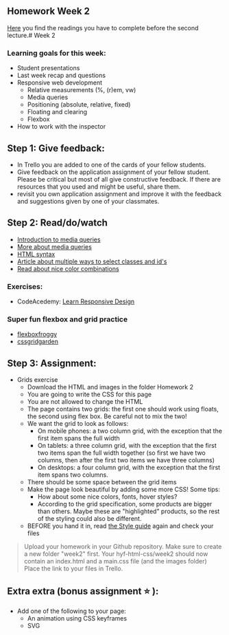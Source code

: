## Homework Week 2

[Here](https://github.com/HackYourFuture/HTML-CSS/blob/master/Week2/README.md) you find the readings you have to complete before the second lecture.# Week 2

### Learning goals for this week:
 * Student presentations
 * Last week recap and questions
 * Responsive web development
    * Relative measurements (%, (r)em, vw)
    * Media queries
    * Positioning (absolute, relative, fixed)
    * Floating and clearing
    * Flexbox
 * How to work with the inspector

## Step 1: Give feedback:
* In Trello you are added to one of the cards of your fellow students.
* Give feedback on the application assignment of your fellow student. Please be critical but most of all give constructive feedback. If there are resources that you used and might be useful, share them.
* revisit you own application assignment and improve it with the feedback and suggestions given by one of your classmates.  

## Step 2: Read/do/watch
 * [Introduction to media queries](https://teamtreehouse.com/library/css3/media-queries/introduction)
 * [More about media queries](https://css-tricks.com/css-media-queries/)
 * [HTML syntax](http://www.w3schools.com/html/html5_syntax.asp)
 * [Article about multiple ways to select classes and id's](https://css-tricks.com/multiple-class-id-selectors)
 * [Read about nice color combinations](http://www.colorcombos.com/index.html)

### Exercises:
 * CodeAcedemy: [Learn Responsive Design](https://www.codecademy.com/learn/learn-responsive-design)

### Super fun flexbox and grid practice 
 * [flexboxfroggy](https://flexboxfroggy.com/)
 * [cssgridgarden](http://cssgridgarden.com/)

## Step 3: Assignment:
 * Grids exercise
    * Download the HTML and images in the folder Homework 2
    * You are going to write the CSS for this page
    * You are not allowed to change the HTML
    * The page contains two grids: the first one should work using floats, the second using flex box. Be careful not to mix the two!
    * We want the grid to look as follows:
      * On mobile phones: a two column grid, with the exception that the first item spans the full width
      * On tablets: a three column grid, with the exception that the first two items span the full width together (so first we have two columns, then after the first two items we have three columns)
      * On desktops: a four column grid, with the exception that the first item spans two columns.
    * There should be some space between the grid items
    * Make the page look beautiful by adding some more CSS! Some tips:
      * How about some nice colors, fonts, hover styles?
      * According to the grid specification, some products are bigger than others. Maybe these are "highlighted" products, so the rest of the styling could also be different.
    * BEFORE you hand it in, read [the Style guide](http://www.w3schools.com/html/html5_syntax.asp) again and check your files

>Upload your homework in your Github repository. Make sure to create a new folder "week2" first. 
Your hyf-html-css/week2 should now contain an index.html and a main.css file (and the images folder)
Place the link to your files in Trello.


## Extra extra (bonus assignment :star: ):

* Add one of the following to your page:
    * An animation using CSS keyframes
    * SVG

